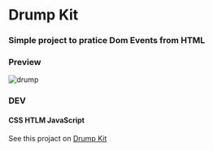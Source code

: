 # Drump Kit
<h3>
Simple project to pratice Dom Events from HTML </h3>


### Preview

![drump](https://user-images.githubusercontent.com/42571500/98490981-41ee3380-222b-11eb-9a9f-82f751dc93b0.png)

### DEV
<h4>
CSS
HTLM
JavaScript
</h4>

See this projact on [Drump Kit](https://drump-kit.vercel.app/)
